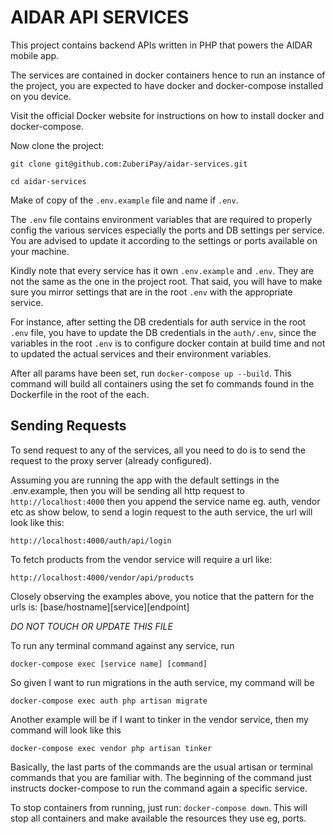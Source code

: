 # AIDAR API SERVICES
This project contains backend APIs written in PHP that powers the AIDAR mobile app.

The services are contained in docker containers hence to run an instance of the project, you are expected to 
have docker and docker-compose installed on you device.

Visit the official Docker website for instructions on how to install docker and docker-compose.

Now clone the project: 

`git clone git@github.com:ZuberiPay/aidar-services.git`

`cd aidar-services`

Make of copy of the `.env.example` file and name if `.env`.

The `.env` file contains environment variables that are required to properly config the various services especially the ports and DB settings per service.
You are advised to update it according to the settings or ports available on your machine.

Kindly note that every service has it own `.env.example` and `.env`. They are not the same as the one in the project root.
That said, you will have to make sure you mirror settings that are in the root `.env` with the appropriate service.

For instance, after setting the DB credentials for auth service in the root `.env` file, you have to update the DB credentials in the `auth/.env`, since
 the variables in the root `.env` is to configure docker contain at build time and not to updated the actual services and their environment variables.

After all params have been set, run `docker-compose up --build`. This command will build all containers using the set fo commands found in the Dockerfile in the root of 
the each. 

## Sending Requests

To send request to any of the services, all you need to do is to send the request to the proxy server (already configured).

Assuming you are running the app with the default settings in the .env.example, then you will be sending all http request to `http://localhost:4000` then you append the service name eg. auth, vendor etc as show below,  to send a login request to the auth service, the url will look like this: 

`http://localhost:4000/auth/api/login`

To fetch products from the vendor service will require a url like:

`http://localhost:4000/vendor/api/products`

Closely observing the examples above, you notice that the pattern for the urls is: [base/hostname][service][endpoint]

*DO NOT TOUCH OR UPDATE THIS FILE*

To run any terminal command against any service, run

`docker-compose exec [service name] [command]`

So given I want to run migrations in the auth service, my command will be

`docker-compose exec auth php artisan migrate`

Another example will be if I want to tinker in the vendor service, then my command will look like this

`docker-compose exec vendor php artisan tinker`

Basically, the last parts of the commands are the usual artisan or terminal commands that you are familiar with. The beginning of the command
just instructs docker-compose to run the command again a specific service.

To stop containers from running, just run: `docker-compose down`. This will stop all containers and make available the resources they use eg, ports.

